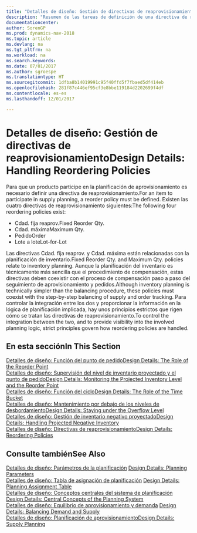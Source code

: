 ```yaml
---
title: "Detalles de diseño: Gestión de directivas de reaprovisionamiento"
description: "Resumen de las tareas de definición de una directiva de reaprovisionamiento de planificación del suministro."
documentationcenter: 
author: SorenGP
ms.prod: dynamics-nav-2018
ms.topic: article
ms.devlang: na
ms.tgt_pltfrm: na
ms.workload: na
ms.search.keywords: 
ms.date: 07/01/2017
ms.author: sgroespe
ms.translationtype: HT
ms.sourcegitcommit: 1dfba8b14019991c95f40ffd5f7fbaed5df414eb
ms.openlocfilehash: 281f87c446ef95cf3e8bbe119184d2202699f4df
ms.contentlocale: es-es
ms.lasthandoff: 12/01/2017

---
```

# <a name="design-details-handling-reordering-policies"></a><span data-ttu-id="d53fa-103">Detalles de diseño: Gestión de directivas de reaprovisionamiento</span><span class="sxs-lookup"><span data-stu-id="d53fa-103">Design Details: Handling Reordering Policies</span></span>
<span data-ttu-id="d53fa-104">Para que un producto participe en la planificación de aprovisionamiento es necesario definir una directiva de reaprovisionamiento.</span><span class="sxs-lookup"><span data-stu-id="d53fa-104">For an item to participate in supply planning, a reorder policy must be defined.</span></span> <span data-ttu-id="d53fa-105">Existen las cuatro directivas de reaprovisionamiento siguientes:</span><span class="sxs-lookup"><span data-stu-id="d53fa-105">The following four reordering policies exist:</span></span>  
  
* <span data-ttu-id="d53fa-106">Cdad. fija reaprov.</span><span class="sxs-lookup"><span data-stu-id="d53fa-106">Fixed Reorder Qty.</span></span>  
* <span data-ttu-id="d53fa-107">Cdad. máxima</span><span class="sxs-lookup"><span data-stu-id="d53fa-107">Maximum Qty.</span></span>  
* <span data-ttu-id="d53fa-108">Pedido</span><span class="sxs-lookup"><span data-stu-id="d53fa-108">Order</span></span>  
* <span data-ttu-id="d53fa-109">Lote a lote</span><span class="sxs-lookup"><span data-stu-id="d53fa-109">Lot-for-Lot</span></span>  
  
<span data-ttu-id="d53fa-110">Las directivas Cdad. fija reaprov. y Cdad. máxima están relacionadas con la planificación de inventario.</span><span class="sxs-lookup"><span data-stu-id="d53fa-110">Fixed Reorder Qty. and Maximum Qty. policies relate to inventory planning.</span></span> <span data-ttu-id="d53fa-111">Aunque la planificación del inventario es técnicamente más sencilla que el procedimiento de compensación, estas directivas deben coexistir con el proceso de compensación paso a paso del seguimiento de aprovisionamiento y pedidos.</span><span class="sxs-lookup"><span data-stu-id="d53fa-111">Although inventory planning is technically simpler than the balancing procedure, these policies must coexist with the step-by-step balancing of supply and order tracking.</span></span> <span data-ttu-id="d53fa-112">Para controlar la integración entre los dos y proporcionar la información en la lógica de planificación implicada, hay unos principios estrictos que rigen cómo se tratan las directivas de reaprovisionamiento.</span><span class="sxs-lookup"><span data-stu-id="d53fa-112">To control the integration between the two, and to provide visibility into the involved planning logic, strict principles govern how reordering policies are handled.</span></span>  
  
## <a name="in-this-section"></a><span data-ttu-id="d53fa-113">En esta sección</span><span class="sxs-lookup"><span data-stu-id="d53fa-113">In This Section</span></span>  
[<span data-ttu-id="d53fa-114">Detalles de diseño: Función del punto de pedido</span><span class="sxs-lookup"><span data-stu-id="d53fa-114">Design Details: The Role of the Reorder Point</span></span>](design-details-the-role-of-the-reorder-point.md)  
[<span data-ttu-id="d53fa-115">Detalles de diseño: Supervisión del nivel de inventario proyectado y el punto de pedido</span><span class="sxs-lookup"><span data-stu-id="d53fa-115">Design Details: Monitoring the Projected Inventory Level and the Reorder Point</span></span>](design-details-monitoring-the-projected-inventory-level-and-the-reorder-point.md)  
[<span data-ttu-id="d53fa-116">Detalles de diseño: Función del ciclo</span><span class="sxs-lookup"><span data-stu-id="d53fa-116">Design Details: The Role of the Time Bucket</span></span>](design-details-the-role-of-the-time-bucket.md)  
[<span data-ttu-id="d53fa-117">Detalles de diseño: Mantenimiento por debajo de los niveles de desbordamiento</span><span class="sxs-lookup"><span data-stu-id="d53fa-117">Design Details: Staying under the Overflow Level</span></span>](design-details-staying-under-the-overflow-level.md)  
[<span data-ttu-id="d53fa-118">Detalles de diseño: Gestión de inventario negativo proyectado</span><span class="sxs-lookup"><span data-stu-id="d53fa-118">Design Details: Handling Projected Negative Inventory</span></span>](design-details-handling-projected-negative-inventory.md)  
[<span data-ttu-id="d53fa-119">Detalles de diseño: Directivas de reaprovisionamiento</span><span class="sxs-lookup"><span data-stu-id="d53fa-119">Design Details: Reordering Policies</span></span>](design-details-reordering-policies.md)  
  
## <a name="see-also"></a><span data-ttu-id="d53fa-120">Consulte también</span><span class="sxs-lookup"><span data-stu-id="d53fa-120">See Also</span></span>  
<span data-ttu-id="d53fa-121">[Detalles de diseño: Parámetros de la planificación](design-details-planning-parameters.md) </span><span class="sxs-lookup"><span data-stu-id="d53fa-121">[Design Details: Planning Parameters](design-details-planning-parameters.md) </span></span>  
<span data-ttu-id="d53fa-122">[Detalles de diseño: Tabla de asignación de planificación](design-details-planning-assignment-table.md) </span><span class="sxs-lookup"><span data-stu-id="d53fa-122">[Design Details: Planning Assignment Table](design-details-planning-assignment-table.md) </span></span>  
<span data-ttu-id="d53fa-123">[Detalles de diseño: Conceptos centrales del sistema de planificación](design-details-central-concepts-of-the-planning-system.md) </span><span class="sxs-lookup"><span data-stu-id="d53fa-123">[Design Details: Central Concepts of the Planning System](design-details-central-concepts-of-the-planning-system.md) </span></span>  
<span data-ttu-id="d53fa-124">[Detalles de diseño: Equilibrio de aprovisionamiento y demanda](design-details-balancing-demand-and-supply.md) </span><span class="sxs-lookup"><span data-stu-id="d53fa-124">[Design Details: Balancing Demand and Supply](design-details-balancing-demand-and-supply.md) </span></span>  
[<span data-ttu-id="d53fa-125">Detalles de diseño: Planificación de aprovisionamiento</span><span class="sxs-lookup"><span data-stu-id="d53fa-125">Design Details: Supply Planning</span></span>](design-details-supply-planning.md)
